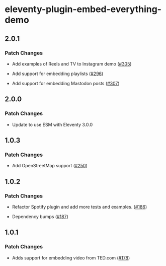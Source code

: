 # eleventy-plugin-embed-everything-demo

## 2.0.1

### Patch Changes

- Add examples of Reels and TV to Instagram demo ([#305](https://github.com/gfscott/eleventy-plugin-embed-everything/pull/305))

- Add support for embedding playlists ([#296](https://github.com/gfscott/eleventy-plugin-embed-everything/pull/296))

- Add support for embedding Mastodon posts ([#307](https://github.com/gfscott/eleventy-plugin-embed-everything/pull/307))

## 2.0.0

### Patch Changes

- Update to use ESM with Eleventy 3.0.0

## 1.0.3

### Patch Changes

- Add OpenStreetMap support ([#250](https://github.com/gfscott/eleventy-plugin-embed-everything/pull/250))

## 1.0.2

### Patch Changes

- Refactor Spotify plugin and add more tests and examples. ([#186](https://github.com/gfscott/eleventy-plugin-embed-everything/pull/186))

- Dependency bumps ([#187](https://github.com/gfscott/eleventy-plugin-embed-everything/pull/187))

## 1.0.1

### Patch Changes

- Adds support for embedding video from TED.com ([#178](https://github.com/gfscott/eleventy-plugin-embed-everything/pull/178))
